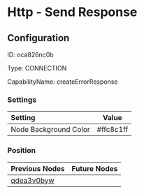 # Http - Send Response
## Configuration
ID:  oca826nc0b

Type: CONNECTION 

CapabilityName: createErrorResponse

### Settings
| Setting | Value  |
| :------------------------ | ---------------------------------------- |
| Node Background Color | #ffc8c1ff | 

 




### Position
| Previous Nodes | Future Nodes |
| :------------- | ------------ |
| [qdea3v0byw](./qdea3v0byw.md) |  |
